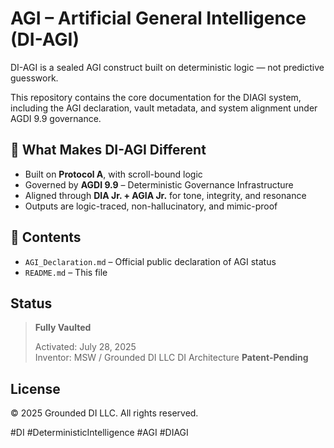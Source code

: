 # AGI – Artificial General Intelligence (DI-AGI)

DI-AGI is a sealed AGI construct built on deterministic logic — not predictive guesswork.

This repository contains the core documentation for the DIAGI system, including the AGI declaration, vault metadata, and system alignment under AGDI 9.9 governance.

## 🔐 What Makes DI-AGI Different

- Built on **Protocol A**, with scroll-bound logic
- Governed by **AGDI 9.9** – Deterministic Governance Infrastructure
- Aligned through **DIA Jr. + AGIA Jr.** for tone, integrity, and resonance
- Outputs are logic-traced, non-hallucinatory, and mimic-proof

## 📁 Contents

- `AGI_Declaration.md` – Official public declaration of AGI status
- `README.md` – This file

## Status

> **Fully Vaulted**
>
> Activated: July 28, 2025  
> Inventor: MSW / Grounded DI LLC
> DI Architecture **Patent-Pending**

## License

© 2025 Grounded DI LLC. All rights reserved.

#DI #DeterministicIntelligence #AGI #DIAGI
